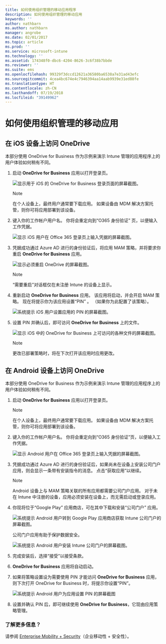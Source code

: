 ```yaml
---
title: 如何使用组织管理的移动应用程序
description: 如何使用组织管理的移动应用
keywords: ''
author: nathbarn
ms.author: nathbarn
manager: angrobe
ms.date: 02/01/2017
ms.topic: article
ms.prod: ''
ms.service: microsoft-intune
ms.technology: ''
ms.assetid: 174348f0-dbc6-4204-8626-3c6f38b7bbde
ms.reviewer: ''
ms.suite: ems
ms.openlocfilehash: 99329f3dccd12621a36580ba6538a7e31ad43efc
ms.sourcegitcommit: 4cea4bc674e4c7946394aa14aab9939e31ed88fe
ms.translationtype: HT
ms.contentlocale: zh-CN
ms.lasthandoff: 07/19/2018
ms.locfileid: "39149962"
---
```

# <a name="how-to-use-mobile-apps-managed-by-your-organization"></a>如何使用组织管理的移动应用

## <a name="accessing-onedrive-on-an-ios-device"></a>在 iOS 设备上访问 OneDrive

本部分使用 OneDrive for Business 作为示例来演示 Intune 管理的应用程序上的用户体验如何稍有不同。

1. 启动 **OneDrive for Business** 应用以打开登录页。

   ![显示用于 iOS 的 OneDrive for Business 登录页面的屏幕截图。](./media/ft-useMngdApps-1-launchOnedrive.png)
   > [!NOTE]
   > 在个人设备上，最终用户通常要下载应用。 如果设备由 MDM 解决方案托管，则你可将应用部署到该设备。

2. 键入你的工作帐户用户名。 你将会重定向到“O365 身份验证”  页，以便输入工作凭据。

   ![显示 iOS 用户在 Office 365 登录页上输入凭据的屏幕截图。](./media/ft-useMngdApps-2-enterName.png)
3. 凭据成功通过 Azure AD 进行的身份验证后，将应用 MAM 策略，并将要求你重启 **OneDrive for Business** 应用。

   ![显示必须重启 OneDrive 的屏幕截图。](./media/ft-useMngdApps-3-restart.png)
   > [!NOTE]
   > “需要重启”对话框仅在未注册 Intune 的设备上显示。

4. 重新启动 **OneDrive for Business** 应用。 该应用将启动，并会开启 MAM 策略。 现在将提示你为该应用设置“PIN”  。 （如果你为此配置了该策略）。

   ![系统提示 iOS 用户设置应用的 PIN 的屏幕截图。](./media/ft-useMngdApps-4-enterPIN.png)
5. 设置 PIN 并确认后，即可访问 **OneDrive for Business** 上的文件。

   ![显示 iOS 中的 OneDrive for Business 上可访问的各种文件的屏幕截图。](./media/ft-useMngdApps-5-accessFiles.png)
   > [!NOTE]
   > 更改已部署策略时，将在下次打开该应用时应用更改。

## <a name="accessing-onedrive-on-an-android-device"></a>在 Android 设备上访问 OneDrive
本部分使用 OneDrive for Business 作为示例来演示 Intune 管理的应用程序上的用户体验如何稍有不同。
1. 启动 **OneDrive for Business** 应用以打开登录页。
   > [!NOTE]
   > 在个人设备上，最终用户通常要下载应用。 如果设备由 MDM 解决方案托管，则你可将应用部署到该设备。

2. 键入你的工作帐户用户名。 你将会重定向到“O365 身份验证”页，以便输入工作凭据。

   ![显示 Android 用户在 Office 365 登录页上输入凭据的屏幕截图。](./media/ft-useMngdApps-6-enterCreds.png)
3. 凭据成功通过 Azure AD 进行的身份验证后，如果尚未在设备上安装公司门户应用，则会显示一条带有安装指令的消息。 点击“获取应用”以继续。
   > [!NOTE]
   > Android 设备上与 MAM 策略关联的所有应用都需要公司门户应用。 对于未在 Intune 中注册的设备，应用必须安装在设备上，而无需启动或登录应用。

4. 你现将位于“Google Play”  应用商店，可在其中下载和安装“公司门户”  应用。

   ![系统提示 Android 用户转到 Google Play 应用商店获取 Intune 公司门户的屏幕截图。](./media/ft-useMngdApps-7-installPortal.png)

   公司门户应用有助于保护数据安全。
   
   ![系统提示 Android 用户安装 Intune 公司门户的屏幕截图。](./media/ft-useMngdApps-8-intunePortal.png)
   
5. 完成安装后，选择“接受”以接受条款。
6. **OneDrive for Business** 应用将自动启动。
7. 如果将策略设置设为需要使用 PIN 才能访问 **OneDrive for Business** 应用，则下次打开 OneDrive for Business 时，将提示你设置“PIN”。

   ![系统提示 Android 用户为应用设置 PIN 的屏幕截图](./media/ft-useMngdApps-9-setNewPIN.png)
8. 设置并确认 PIN 后，即可继续使用 **OneDrive for Business**，它现由应用策略管理。

### <a name="want-to-learn-more"></a>了解更多信息？
请参阅 [Enterprise Mobility + Security](https://www.microsoft.com/en-us/server-cloud/enterprise-mobility/overview.aspx)（企业移动性 + 安全性）。
